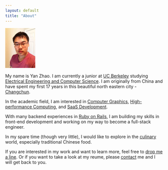 ```yaml
---
layout: default
title: "About"
---
```

 
<img src="../images/me_min.jpg" class="inline-left" width="96" height="128">

My name is Yan Zhao. I am currently a junior at [UC Berkeley](http://www.berkeley.edu/) studying [Electrical Engineering and Computer Science](http://www.eecs.berkeley.edu). I am originally from China and have spent my first 17 years in this beautiful north eastern city - [Changchun](http://en.wikipedia.org/wiki/Changchun).

In the academic field, I am interested in [Computer Graphics][CG], [High-performance Computing][HPC], and [SaaS Development][SaaS].

With many backend experiences in [Ruby on Rails](http://rubyonrails.org), I am building my skills in front-end development and working on my way to become a full-stack engineer. <a class="about_linkedin icon-linkedin" href="http://www.linkedin.com/pub/yan-zhao/65/1a8/8a4"></a>

In my spare time (though very little), I would like to explore in the [culinary](/culinary) world, especially traditional Chinese food.

If you are interested in my work and want to learn more, feel free to [drop me a line](mailto:zhaoyan1117@gmail.com). Or if you want to take a look at my reume, please [contact][resume_request] me and I will get back to you.


[CG]: /project/cloth_sim
[HPC]: /project/sejits
[SaaS]: /project/peakdemand
[resume_request]: mailto:zhaoyan1117@gmail.com?subject=[Resume]&body=I%20would%20like%20a%20copy%20of%20your%20resume.%0A%0AThanks.